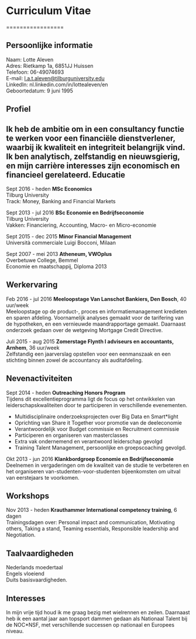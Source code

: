 # Curriculum Vitae
=================

Persoonlijke informatie
---
Naam:			      Lotte Aleven  
Adres:			    Rietkamp 1a, 6851JJ Huissen  
Telefoon:		    06-49074693  
E-mail:			    l.a.t.aleven@tilburguniversity.edu  
LinkedIn: 	    nl.linkedin.com/in/lottealeven/en  
Geboortedatum:	9 juni 1995  

Profiel
---
Ik heb de ambitie om in een consultancy functie te werken voor een financiële dienstverlener, waarbij ik kwaliteit en integriteit belangrijk vind. Ik ben analytisch, zelfstandig en nieuwsgierig, en mijn carrière interesses zijn economisch en financieel gerelateerd. 
Educatie
---
Sept 2016 - heden	   **MSc Economics**   
                      Tilburg University  
                      Track: Money, Banking and Financial Markets  

Sept 2013 - jul 2016	**BSc Economie en Bedrijfseconomie**  
                      Tilburg University  
                      Vakken: Financiering, Accounting, Macro- en Micro-economie  

Sept 2015 - dec 2015	**Minor Financial Management**  
			                Università commerciale Luigi Bocconi, Milaan  

Sept 2007 - mei 2013	**Atheneum, VWOplus**  
			                Overbetuwe College, Bemmel  
			                Economie en maatschappij, Diploma 2013  

Werkervaring
---
Feb 2016 - jul 2016	  **Meeloopstage Van Lanschot Bankiers, Den Bosch**, 40 uur/week  
Meeloopstage op de product-, proces en informatiemanagement kredieten en sparen afdeling. Voornamelijk analyses gemaakt voor de tarifering van de hypotheken, en een vernieuwde maandrapportage gemaakt. Daarnaast onderzoek gedaan over de wetgeving Mortgage Credit Directive.

Juli 2015 - aug 2015	**Zomerstage Flynth I adviseurs en accountants, Arnhem**, 36 uur/week  
Zelfstandig een jaarverslag opstellen voor een eenmanszaak en een stichting binnen zowel de accountancy als auditafdeling. 

Nevenactiviteiten
---
Sept 2014 - heden 	  **Outreaching Honors Program**  
Tijdens dit excellentieprogramma ligt de focus op het ontwikkelen van leiderschapskwaliteiten door te participeren in verschillende evenementen.
-	Multidisciplinaire onderzoeksprojecten over Big Data en Smart*light 
-	Oprichting van Share it Together voor promotie van de deeleconomie
-	Verantwoordelijk voor Budget commissie en Recruitment commissie
-	Participeren en organiseren van masterclasses
-	Extra vak ondernemend en verantwoord leiderschap gevolgd
-	Training Talent Management, persoonlijke en groepscoaching gevolgd. 

Okt 2013 - jun 2016	  **Klankbordgroep Economie en Bedrijfseconomie**  
Deelnemen in vergaderingen om de kwaliteit van de studie te verbeteren en het organiseren van-studenten-voor-studenten bijeenkomsten om uitval van eerstejaars te voorkomen.   

Workshops
----
Nov 2013 - heden	    **Krauthammer International competency training**, 6 dagen  
Trainingsdagen over: Personal impact and communication, Motivating others, Taking a stand, Teaming essentials, Responsible leadership and Negotiation. 

Taalvaardigheden
---
Nederlands moedertaal  
Engels vloeiend  
Duits basisvaardigheden.  

Interesses
---
In mijn vrije tijd houd ik me graag bezig met wielrennen en zeilen. Daarnaast heb ik een aantal jaar aan topsport dammen gedaan als Nationaal Talent bij de NOC*NSF, met verschillende successen op nationaal en Europees niveau. 

